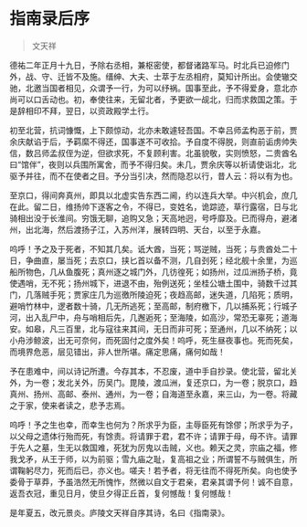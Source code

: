 # 指南录后序

> 文天祥

德祐二年正月十九日，予除右丞相，兼枢密使，都督诸路军马。时北兵已迫修门外，战、守、迁皆不及施。缙绅、大夫、士萃于左丞相府，莫知计所出。会使辙交驰，北邀当国者相见，众谓予一行，为可以纾祸。国事至此，予不得爱身，意北亦尚可以口舌动也。初，奉使往来，无留北者，予更欲一觇北，归而求救国之策。于是辞相印不拜，翌日，以资政殿学土行。

初至北营，抗词慷慨，上下颇惊动，北亦未敢遽轻吾国。不幸吕师孟构恶于前，贾余庆献谄于后，予羁縻不得还，国事遂不可收拾。予自度不得脱，则直前诟虏帅失信，数吕师孟叔侄为逆，但欲求死，不复顾利害。北虽貌敬，实则愤怒，二贵酋名曰“馆伴”，夜则以兵围所寓舍，而予不得归矣。未几，贾余庆等以祈请使诣北，北驱予并往，而不在使者之目。予分当引决，然而隐忍以行，昔人云：将以有为也。

至京口，得间奔真州，即具以北虚实告东西二阃，约以连兵大举。中兴机会，庶几在此。留二日，维扬帅下逐客之令，不得已，变姓名，诡踪迹，草行露宿，日与北骑相出没于长淮间。穷饿无聊，追购又急；天高地迥，号呼靡及。已而得舟，避渚州，出北海，然后渡扬子江，入苏州洋，展转四明、天台，以至于永嘉。

呜呼！予之及于死者，不知其几矣。诋大酋，当死；骂逆贼，当死；与贵酋处二十日，争曲直，屡当死；去京口，挟匕首以备不测，几自刭死；经北舰十余里，为巡船所物色，几从鱼腹死；真州逐之城门外，几彷徨死；如扬州，过瓜洲扬子桥，竟使遇哨，无不死；扬州城下，进退不由，殆例送死；坐桂公塘土围中，骑数千过其门，几落贼手死；贾家庄几为巡徼所陵迫死；夜趋高邮，迷失道，几陷死；质明，避哨竹林中，逻者数十骑，几无所逃死；至高邮，制府檄下，几以捕系死；行城子河，出入乱尸中，舟与哨相后先，几邂逅死；至海陵，如高沙，常恐无辜死；道海安。如皋，凡三百里，北与寇往来其间，无日而非可死；至通州，几以不纳死；以小舟涉鲸波，出无可奈何，而死固付之度外矣！呜呼，死生昼夜事也。死而死矣，而境界危恶，层见错出，非人世所堪。痛定思痛，痛何如哉！

予在患难中，间以诗记所遭。今存其本，不忍废，道中手自抄录。使北营，留北关外，为一卷；发北关外，历吴门。毘陵，渡瓜洲，复还京口，为一卷；脱京口，趋真州、扬州、高邮、泰州、通州，为一卷；自海道至永嘉，来三山，为一卷。将藏之于家，使来者读之，悲予志焉。

呜呼！予之生也幸，而幸生也何为？所求乎为臣，主辱臣死有馀僇；所求乎为子，以父母之遗体行殆而死，有馀责。将请罪于君，君不许；请罪于母，母不许。请罪于先人之墓，生无以救国难，死犹为厉鬼以击贼，义也。赖天之灵，宗庙之福，修我戈矛，从王于师，以为前驱；雪九庙之耻，复高祖之业；所谓誓不与贼俱生，所谓鞠躬尽力，死而后已，亦义也。嗟夫！若予者，将无往而不得死所矣。向也使予委骨于草莽，予虽浩然无所愧怍，然微以自文于君亲，君亲其谓予何！诚不自意，返吾衣冠，重见日月，使旦夕得正丘首，复何憾哉！复何憾哉！

是年夏五，改元景炎。庐陵文天祥自序其诗，名曰《指南录》。
